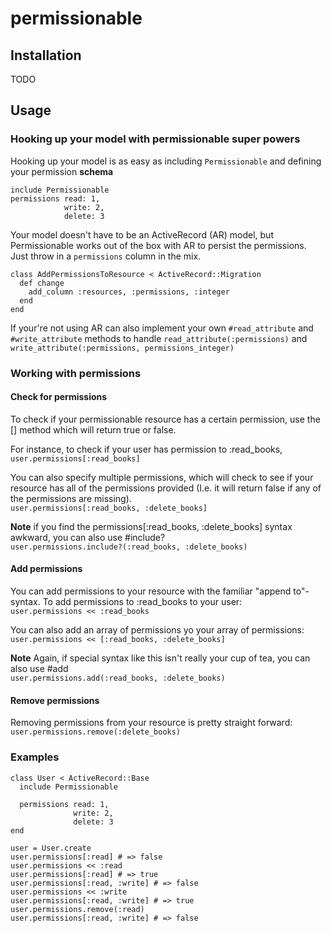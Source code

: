 # permissionable
## Installation
TODO

## Usage
### Hooking up your model with permissionable super powers
Hooking up your model is as easy as including `Permissionable` and defining your permission **schema**
```
include Permissionable
permissions read: 1,
            write: 2,
            delete: 3
```

Your model doesn't have to be an ActiveRecord (AR) model, but Permissionable works out of the box with AR to persist the permissions. Just throw in a `permissions` column in the mix.
```
class AddPermissionsToResource < ActiveRecord::Migration
  def change
    add_column :resources, :permissions, :integer
  end
end
```

If your're not using AR can also implement your own `#read_attribute` and `#write_attribute` methods to handle `read_attribute(:permissions)` and `write_attribute(:permissions, permissions_integer)`

### Working with permissions
#### Check for permissions
To check if your permissionable resource has a certain permission, use the [] method which will return true or false.

For instance, to check if your user has permission to :read_books,   
`user.permissions[:read_books]`

You can also specify multiple permissions, which will check to see if your resource has all of the permissions provided (I.e. it will return false if any of the permissions are missing).  
`user.permissions[:read_books, :delete_books]`

**Note** if you find the permissions[:read_books, :delete_books] syntax awkward, you can also use #include?  
`user.permissions.include?(:read_books, :delete_books)`

#### Add permissions
You can add permissions to your resource with the familiar "append to"-syntax. To add permissions to :read_books to your user:  
`user.permissions << :read_books`

You can also add an array of permissions yo your array of permissions:  
`user.permissions << [:read_books, :delete_books]`

**Note** Again, if special syntax like this isn't really your cup of tea, you can also use #add  
`user.permissions.add(:read_books, :delete_books)`

#### Remove permissions
Removing permissions from your resource is pretty straight forward:  
`user.permissions.remove(:delete_books)`

### Examples
```
class User < ActiveRecord::Base
  include Permissionable
  
  permissions read: 1,
              write: 2,
              delete: 3
end
```

```
user = User.create
user.permissions[:read] # => false
user.permissions << :read
user.permissions[:read] # => true
user.permissions[:read, :write] # => false
user.permissions << :write
user.permissions[:read, :write] # => true
user.permissions.remove(:read)
user.permissions[:read, :write] # => false
```
